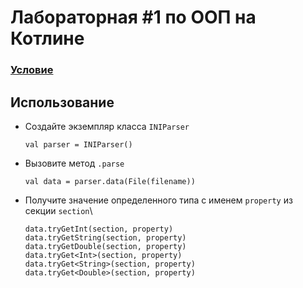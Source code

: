 # Лабораторная #1 по ООП на Котлине

### [Условие](https://reports.artrey.ru/task/7/)

## Использование

* Создайте экземпляр класса `INIParser`
    ```
    val parser = INIParser()
    ```
* Вызовите метод `.parse`
    ```
    val data = parser.data(File(filename))
    ```
* Получите значение определенного типа с именем `property` из секции `section`\
    ```
    data.tryGetInt(section, property)
    data.tryGetString(section, property)
    data.tryGetDouble(section, property)
    data.tryGet<Int>(section, property)
    data.tryGet<String>(section, property)
    data.tryGet<Double>(section, property)
    ```


